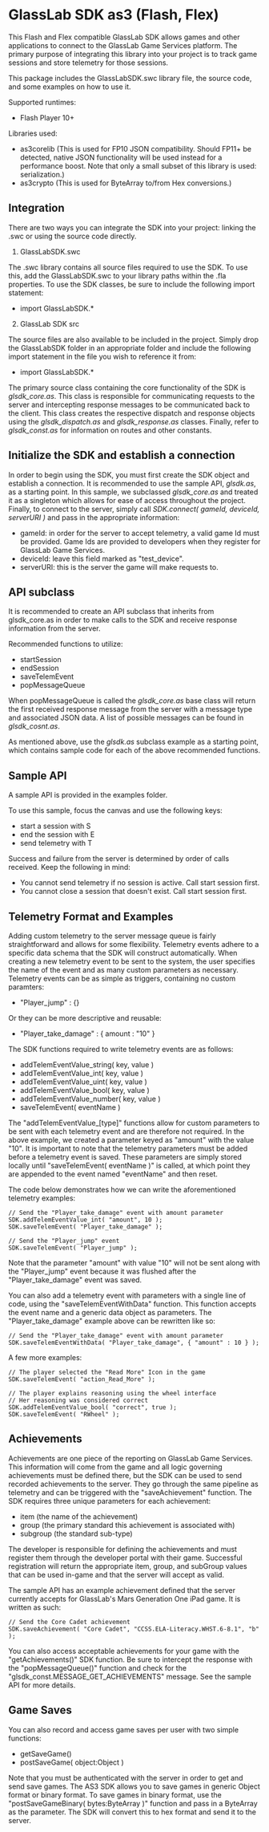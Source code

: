 GlassLab SDK as3 (Flash, Flex)
==============================

This Flash and Flex compatible GlassLab SDK allows games and other applications to connect to the GlassLab Game Services platform. The primary purpose of integrating this library into your project is to track game sessions and store telemetry for those sessions.

This package includes the GlassLabSDK.swc library file, the source code, and some examples on how to use it.

Supported runtimes:
- Flash Player 10+

Libraries used:
- as3corelib (This is used for FP10 JSON compatibility. Should FP11+ be detected, native JSON functionality will be used instead for a performance boost. Note that only a small subset of this library is used: serialization.)
- as3crypto (This is used for ByteArray to/from Hex conversions.)


Integration
-----------

There are two ways you can integrate the SDK into your project: linking the .swc or using the source code directly.

1) GlassLabSDK.swc

The .swc library contains all source files required to use the SDK. To use this, add the GlassLabSDK.swc to your library paths within the .fla properties. To use the SDK classes, be sure to include the following import statement:
- import GlassLabSDK.*

2) GlassLab SDK src

The source files are also available to be included in the project. Simply drop the GlassLabSDK folder in an appropriate folder and include the following import statement in the file you wish to reference it from:
- import GlassLabSDK.*

The primary source class containing the core functionality of the SDK is *glsdk_core.as*. This class is responsible for communicating requests to the server and intercepting response messages to be communicated back to the client. This class creates the respective dispatch and response objects using the *glsdk_dispatch.as* and *glsdk_response.as* classes. Finally, refer to *glsdk_const.as* for information on routes and other constants.


Initialize the SDK and establish a connection
---------------------------------------------

In order to begin using the SDK, you must first create the SDK object and establish a connection. It is recommended to use the sample API, *glsdk.as*, as a starting point. In this sample, we subclassed *glsdk_core.as* and treated it as a singleton which allows for ease of access throughout the project. Finally, to connect to the server, simply call *SDK.connect( gameId, deviceId, serverURI )* and pass in the appropriate information:
- gameId: in order for the server to accept telemetry, a valid game Id must be provided. Game Ids are provided to developers when they register for GlassLab Game Services.
- deviceId: leave this field marked as "test_device".
- serverURI: this is the server the game will make requests to.


API subclass
------------

It is recommended to create an API subclass that inherits from glsdk_core.as in order to make calls to the SDK and receive response information from the server.

Recommended functions to utilize:
- startSession
- endSession
- saveTelemEvent
- popMessageQueue

When popMessageQueue is called the *glsdk_core.as* base class will return the first received response message from the server with a message type and associated JSON data. A list of possible messages can be found in *glsdk_cosnt.as*.

As mentioned above, use the *glsdk.as* subclass example as a starting point, which contains sample code for each of the above recommended functions.


Sample API
----------

A sample API is provided in the examples folder.

To use this sample, focus the canvas and use the following keys:
- start a session with S
- end the session with E
- send telemetry with T

Success and failure from the server is determined by order of calls received. Keep the following in mind:
- You cannot send telemetry if no session is active. Call start session first.
- You cannot close a session that doesn't exist. Call start session first.


Telemetry Format and Examples
-----------------------------

Adding custom telemetry to the server message queue is fairly straightforward and allows for some flexibility. Telemetry events adhere to a specific data schema that the SDK will construct automatically. When creating a new telemetry event to be sent to the system, the user specifies the name of the event and as many custom parameters as necessary. Telemetry events can be as  simple as triggers, containing no custom paramters:
- "Player_jump" : {}
 
Or they can be more descriptive and reusable:
- "Player_take_damage" : { amount : "10" }

The SDK functions required to write telemetry events are as follows:
- addTelemEventValue_string( key, value )
- addTelemEventValue_int( key, value )
- addTelemEventValue_uint( key, value )
- addTelemEventValue_bool( key, value )
- addTelemEventValue_number( key, value )
- saveTelemEvent( eventName )

The "addTelemEventValue_[type]" functions allow for custom parameters to be sent with each telemetry event and are therefore not required. In the above example, we created a parameter keyed as "amount" with the value "10". It is important to note that the telemetry parameters must be added before a telemetry event is saved. These parameters are simply stored locally until "saveTelemEvent( eventName )" is called, at which point they are appended to the event named "eventName" and then reset.

The code below demonstrates how we can write the aforementioned telemetry examples:

```
// Send the "Player_take_damage" event with amount parameter
SDK.addTelemEventValue_int( "amount", 10 );
SDK.saveTelemEvent( "Player_take_damage" );

// Send the "Player_jump" event
SDK.saveTelemEvent( "Player_jump" );
```

Note that the parameter "amount" with value "10" will not be sent along with the "Player_jump" event because it was flushed after the "Player_take_damage" event was saved.

You can also add a telemetry event with parameters with a single line of code, using the "saveTelemEventWithData" function. This function accepts the event name and a generic data object as parameters. The "Player_take_damage" example above can be rewritten like so:

```
// Send the "Player_take_damage" event with amount parameter
SDK.saveTelemEventWithData( "Player_take_damage", { "amount" : 10 } );
```

A few more examples:

```
// The player selected the "Read More" Icon in the game
SDK.saveTelemEvent( "action_Read_More" );

// The player explains reasoning using the wheel interface
// Her reasoning was considered correct
SDK.addTelemEventValue_bool( "correct", true );
SDK.saveTelemEvent( "RWheel" );
```


Achievements
------------

Achievements are one piece of the reporting on GlassLab Game Services. This information will come from the game and all logic governing achievements must be defined there, but the SDK can be used to send recorded achievements to the server. They go through the same pipeline as telemetry and can be triggered with the "saveAchievement" function. The SDK requires three unique parameters for each achievement:
- item (the name of the achievement)
- group (the primary standard this achievement is associated with)
- subgroup (the standard sub-type)

The developer is responsible for defining the achievements and must register them through the developer portal with their game. Successful registration will return the appropriate item, group, and subGroup values that can be used in-game and that the server will accept as valid.

The sample API has an example achievement defined that the server currently accepts for GlassLab's Mars Generation One iPad game. It is written as such:

```
// Send the Core Cadet achievement
SDK.saveAchievement( "Core Cadet", "CCSS.ELA-Literacy.WHST.6-8.1", "b" );
```

You can also access acceptable achievements for your game with the "getAchievements()" SDK function. Be sure to intercept the response with the "popMessageQueue()" function and check for the "glsdk_const.MESSAGE_GET_ACHIEVEMENTS" message. See the sample API for more details.


Game Saves
----------

You can also record and access game saves per user with two simple functions:
- getSaveGame()
- postSaveGame( object:Object )

Note that you must be authenticated with the server in order to get and send save games. The AS3 SDK allows you to save games in generic Object format or binary format. To save games in binary format, use the "postSaveGameBinary( bytes:ByteArray )" function and pass in a ByteArray as the parameter. The SDK will convert this to hex format and send it to the server.
